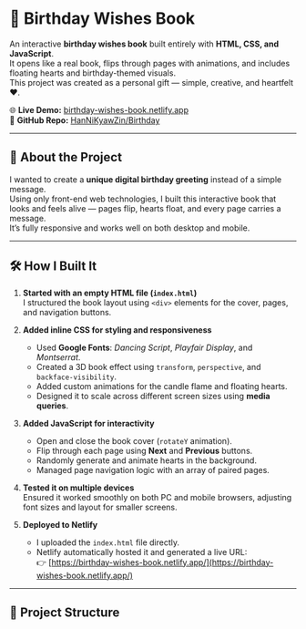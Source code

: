 # 🎂 Birthday Wishes Book

An interactive **birthday wishes book** built entirely with **HTML, CSS, and JavaScript**.  
It opens like a real book, flips through pages with animations, and includes floating hearts and birthday-themed visuals.  
This project was created as a personal gift — simple, creative, and heartfelt ❤️.

🌐 **Live Demo:** [birthday-wishes-book.netlify.app](https://birthday-wishes-book.netlify.app/)  
💾 **GitHub Repo:** [HanNiKyawZin/Birthday](https://github.com/HanNiKyawZin/Birthday-Wishes-Book)

---

## 🧠 About the Project

I wanted to create a **unique digital birthday greeting** instead of a simple message.  
Using only front-end web technologies, I built this interactive book that looks and feels alive — pages flip, hearts float, and every page carries a message.  
It’s fully responsive and works well on both desktop and mobile.

---

## 🛠️ How I Built It

1. **Started with an empty HTML file (`index.html`)**  
   I structured the book layout using `<div>` elements for the cover, pages, and navigation buttons.

2. **Added inline CSS for styling and responsiveness**  
   - Used **Google Fonts**: *Dancing Script*, *Playfair Display*, and *Montserrat*.  
   - Created a 3D book effect using `transform`, `perspective`, and `backface-visibility`.  
   - Added custom animations for the candle flame and floating hearts.  
   - Designed it to scale across different screen sizes using **media queries**.

3. **Added JavaScript for interactivity**  
   - Open and close the book cover (`rotateY` animation).  
   - Flip through each page using **Next** and **Previous** buttons.  
   - Randomly generate and animate hearts in the background.  
   - Managed page navigation logic with an array of paired pages.

4. **Tested it on multiple devices**  
   Ensured it worked smoothly on both PC and mobile browsers, adjusting font sizes and layout for smaller screens.

5. **Deployed to Netlify**  
   - I uploaded the `index.html` file directly.  
   - Netlify automatically hosted it and generated a live URL:  
     👉 [https://birthday-wishes-book.netlify.app/](https://birthday-wishes-book.netlify.app/)

---

## 📁 Project Structure

